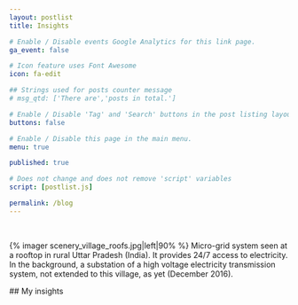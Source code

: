 ```yaml
---
layout: postlist
title: Insights

# Enable / Disable events Google Analytics for this link page.
ga_event: false

# Icon feature uses Font Awesome
icon: fa-edit

## Strings used for posts counter message
# msg_qtd: ['There are','posts in total.']

# Enable / Disable 'Tag' and 'Search' buttons in the post listing layout.
buttons: false

# Enable / Disable this page in the main menu.
menu: true

published: true

# Does not change and does not remove 'script' variables
script: [postlist.js]

permalink: /blog
---
```

<br>
<p>
{% imager scenery_village_roofs.jpg|left|90% %}
Micro-grid system seen at a rooftop in rural Uttar Pradesh (India). It provides 24/7 access to electricity. In the background, a substation of a high voltage electricity transmission system, not extended to this village, as yet (December 2016).
</p>
## My insights
